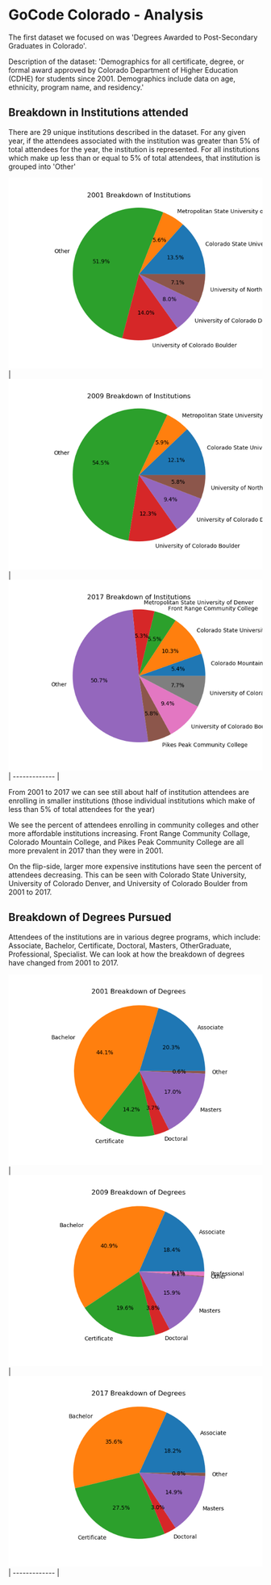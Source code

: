# GoCode Colorado - Analysis

The first dataset we focused on was 'Degrees Awarded to Post-Secondary Graduates in Colorado'.

Description of the dataset: 'Demographics for all certificate, degree, or formal award approved by Colorado Department of Higher Education (CDHE) for students since 2001. Demographics include data on age, ethnicity, program name, and residency.'

## Breakdown in Institutions attended

There are 29 unique institutions described in the dataset. For any given year, if the attendees associated with the institution was greater than 5% of total attendees for the year, the institution is represented. For all institutions which make up less than or equal to 5% of total attendees, that institution is grouped into 'Other'

![2001](images/institution_piecharts/2001.png)  | ![2009](images/institution_piecharts/2009.png) |![2017](images/institution_piecharts/2017.png)|
------------- |

From 2001 to 2017 we can see still about half of institution attendees are enrolling in smaller institutions (those individual institutions which make of less than 5% of total attendees for the year)

We see the percent of attendees enrolling in community colleges and other more affordable institutions increasing. Front Range Community Collage, Colorado Mountain College, and Pikes Peak Community College are all more prevalent in 2017 than they were in 2001.

On the flip-side, larger more expensive institutions have seen the percent of attendees decreasing. This can be seen with Colorado State University, University of Colorado Denver, and University of Colorado Boulder from 2001 to 2017.

## Breakdown of Degrees Pursued

Attendees of the institutions are in various degree programs, which include: Associate, Bachelor, Certificate, Doctoral, Masters, OtherGraduate, Professional, Specialist. We can look at how the breakdown of degrees have changed from 2001 to 2017.

![2001](images/degree_piecharts/2001.png)  | ![2009](images/degree_piecharts/2009.png) |![2017](images/degree_piecharts/2017.png)|
------------- |
